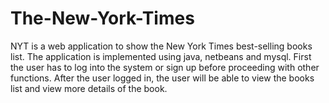 # The-New-York-Times
NYT is a web application to show the New York Times best-selling books list.
The application is implemented using java, netbeans and mysql.
First the user has to log into the system or sign up before proceeding with other functions.
After the user logged in, the user will be able to view the books list and view more details of the book.

